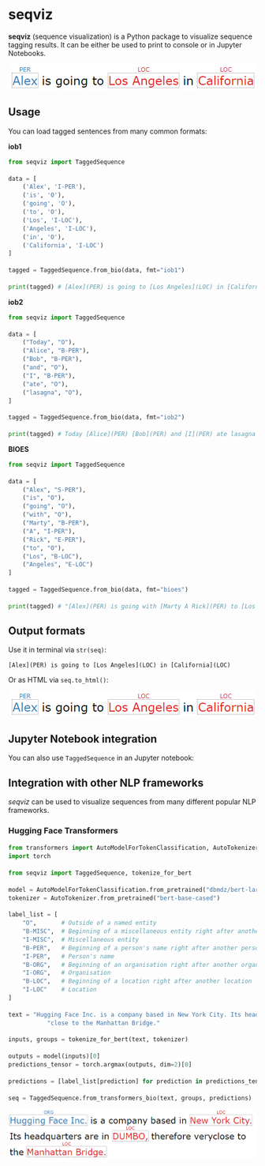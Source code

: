 # seqviz

**seqviz** (sequence visualization) is a Python package to visualize sequence tagging results. It can be either be used
to print to console or in Jupyter Notebooks.

<p align="center">
  <img src="img/header.png" />
</p>


## Usage

You can load tagged sentences from many common formats:

**iob1**

```python
from seqviz import TaggedSequence

data = [
    ('Alex', 'I-PER'),
    ('is', 'O'),
    ('going', 'O'),
    ('to', 'O'),
    ('Los', 'I-LOC'),
    ('Angeles', 'I-LOC'),
    ('in', 'O'),
    ('California', 'I-LOC')
]

tagged = TaggedSequence.from_bio(data, fmt="iob1")

print(tagged) # [Alex](PER) is going to [Los Angeles](LOC) in [California](LOC)
```

**iob2**

```python
from seqviz import TaggedSequence

data = [
    ("Today", "O"),
    ("Alice", "B-PER"),
    ("Bob", "B-PER"),
    ("and", "O"),
    ("I", "B-PER"),
    ("ate", "O"),
    ("lasagna", "O"),
]

tagged = TaggedSequence.from_bio(data, fmt="iob2")

print(tagged) # Today [Alice](PER) [Bob](PER) and [I](PER) ate lasagna
```

**BIOES**

```python
from seqviz import TaggedSequence

data = [
    ("Alex", "S-PER"),
    ("is", "O"),
    ("going", "O"),
    ("with", "O"),
    ("Marty", "B-PER"),
    ("A", "I-PER"),
    ("Rick", "E-PER"),
    ("to", "O"),
    ("Los", "B-LOC"),
    ("Angeles", "E-LOC")
]

tagged = TaggedSequence.from_bio(data, fmt="bioes")

print(tagged) # "[Alex](PER) is going with [Marty A Rick](PER) to [Los Angeles](LOC)"
```

## Output formats

Use it in terminal via `str(seq)`:

    [Alex](PER) is going to [Los Angeles](LOC) in [California](LOC)

Or as HTML via `seq.to_html()`:

<p align="center">
  <img src="img/header.png" />
</p>

## Jupyter Notebook integration

You can also use `TaggedSequence` in an Jupyter notebook:



## Integration with other NLP frameworks

*seqviz* can be used to visualize sequences from many different popular NLP frameworks.

### Hugging Face Transformers

```python
from transformers import AutoModelForTokenClassification, AutoTokenizer
import torch

from seqviz import TaggedSequence, tokenize_for_bert

model = AutoModelForTokenClassification.from_pretrained("dbmdz/bert-large-cased-finetuned-conll03-english")
tokenizer = AutoTokenizer.from_pretrained("bert-base-cased")

label_list = [
    "O",       # Outside of a named entity
    "B-MISC",  # Beginning of a miscellaneous entity right after another miscellaneous entity
    "I-MISC",  # Miscellaneous entity
    "B-PER",   # Beginning of a person's name right after another person's name
    "I-PER",   # Person's name
    "B-ORG",   # Beginning of an organisation right after another organisation
    "I-ORG",   # Organisation
    "B-LOC",   # Beginning of a location right after another location
    "I-LOC"    # Location
]

text = "Hugging Face Inc. is a company based in New York City. Its headquarters are in DUMBO, therefore very" \
           "close to the Manhattan Bridge."

inputs, groups = tokenize_for_bert(text, tokenizer)

outputs = model(inputs)[0]
predictions_tensor = torch.argmax(outputs, dim=2)[0]

predictions = [label_list[prediction] for prediction in predictions_tensor]

seq = TaggedSequence.from_transformers_bio(text, groups, predictions)
```

<p align="center">
  <img src="img/transformer_ner.png" />
</p>